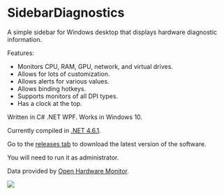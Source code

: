 # SidebarDiagnostics

A simple sidebar for Windows desktop that displays hardware diagnostic information.

Features:
* Monitors CPU, RAM, GPU, network, and virtual drives.
* Allows for lots of customization.
* Allows alerts for various values.
* Allows binding hotkeys.
* Supports monitors of all DPI types.
* Has a clock at the top.

Written in C# .NET WPF. Works in Windows 10.

Currently compiled in <a href="https://www.microsoft.com/en-us/download/details.aspx?id=49981">.NET 4.6.1</a>.

Go to the <a href="https://github.com/ArcadeRenegade/SidebarDiagnostics/releases">releases tab</a> to download the latest version of the software.

You will need to run it as administrator.

Data provided by <a href="http://openhardwaremonitor.org/">Open Hardware Monitor</a>.

<img src="http://i.imgur.com/BgG7mFP.png" />
